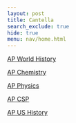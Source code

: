 ```yaml
---
layout: post
title: Cantella
search_exclude: true
hide: true
menu: nav/home.html
---
```


<!-- Basic Foundation as of Now -->
<!-- Styles will be added later -->

<a href="{{site.baseurl}}/classes/ap/world/home">AP World History</a>

<a href="{{site.baseurl}}/classes/ap/chem/home">AP Chemistry</a>

<a href="{{site.baseurl}}/classes/ap/physics/home">AP Physics</a>

<a href="{{site.baseurl}}/classes/ap/csp/home">AP CSP</a>

<a href="{{site.baseurl}}/classes/ap/us/home">AP US History</a>